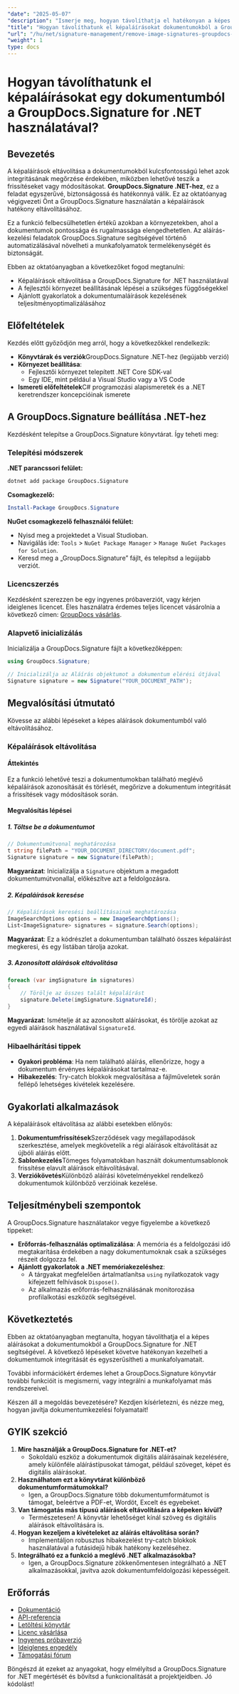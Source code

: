 ```yaml
---
"date": "2025-05-07"
"description": "Ismerje meg, hogyan távolíthatja el hatékonyan a képes aláírásokat a dokumentumokból a GroupDocs.Signature for .NET segítségével. Egyszerűsítse dokumentumai munkafolyamatát és őrizze meg azok integritását."
"title": "Hogyan távolíthatunk el képaláírásokat dokumentumokból a GroupDocs.Signature for .NET használatával?"
"url": "/hu/net/signature-management/remove-image-signatures-groupdocs-dotnet/"
"weight": 1
type: docs
---
```

# Hogyan távolíthatunk el képaláírásokat egy dokumentumból a GroupDocs.Signature for .NET használatával?

## Bevezetés

A képaláírások eltávolítása a dokumentumokból kulcsfontosságú lehet azok integritásának megőrzése érdekében, miközben lehetővé teszik a frissítéseket vagy módosításokat. **GroupDocs.Signature .NET-hez**, ez a feladat egyszerűvé, biztonságossá és hatékonnyá válik. Ez az oktatóanyag végigvezeti Önt a GroupDocs.Signature használatán a képaláírások hatékony eltávolításához.

Ez a funkció felbecsülhetetlen értékű azokban a környezetekben, ahol a dokumentumok pontossága és rugalmassága elengedhetetlen. Az aláírás-kezelési feladatok GroupDocs.Signature segítségével történő automatizálásával növelheti a munkafolyamatok termelékenységét és biztonságát.

Ebben az oktatóanyagban a következőket fogod megtanulni:
- Képaláírások eltávolítása a GroupDocs.Signature for .NET használatával
- A fejlesztői környezet beállításának lépései a szükséges függőségekkel
- Ajánlott gyakorlatok a dokumentumaláírások kezelésének teljesítményoptimalizálásához

## Előfeltételek

Kezdés előtt győződjön meg arról, hogy a következőkkel rendelkezik:

- **Könyvtárak és verziók**GroupDocs.Signature .NET-hez (legújabb verzió)
- **Környezet beállítása**:
  - Fejlesztői környezet telepített .NET Core SDK-val
  - Egy IDE, mint például a Visual Studio vagy a VS Code
- **Ismereti előfeltételek**C# programozási alapismeretek és a .NET keretrendszer koncepcióinak ismerete

## A GroupDocs.Signature beállítása .NET-hez

Kezdésként telepítse a GroupDocs.Signature könyvtárat. Így teheti meg:

### Telepítési módszerek

**.NET parancssori felület:**

```bash
dotnet add package GroupDocs.Signature
```

**Csomagkezelő:**

```powershell
Install-Package GroupDocs.Signature
```

**NuGet csomagkezelő felhasználói felület:**

- Nyisd meg a projektedet a Visual Studioban.
- Navigálás ide: `Tools` > `NuGet Package Manager` > `Manage NuGet Packages for Solution`.
- Keresd meg a „GroupDocs.Signature” fájlt, és telepítsd a legújabb verziót.

### Licencszerzés

Kezdésként szerezzen be egy ingyenes próbaverziót, vagy kérjen ideiglenes licencet. Éles használatra érdemes teljes licencet vásárolnia a következő címen: [GroupDocs vásárlás](https://purchase.groupdocs.com/buy).

### Alapvető inicializálás

Inicializálja a GroupDocs.Signature fájlt a következőképpen:

```csharp
using GroupDocs.Signature;

// Inicializálja az Aláírás objektumot a dokumentum elérési útjával
Signature signature = new Signature("YOUR_DOCUMENT_PATH");
```

## Megvalósítási útmutató

Kövesse az alábbi lépéseket a képes aláírások dokumentumból való eltávolításához.

### Képaláírások eltávolítása

#### Áttekintés

Ez a funkció lehetővé teszi a dokumentumokban található meglévő képaláírások azonosítását és törlését, megőrizve a dokumentum integritását a frissítések vagy módosítások során.

#### Megvalósítás lépései

##### 1. Töltse be a dokumentumot

```csharp
// Dokumentumútvonal meghatározása
t string filePath = "YOUR_DOCUMENT_DIRECTORY/document.pdf";
Signature signature = new Signature(filePath);
```

**Magyarázat**: Inicializálja a `Signature` objektum a megadott dokumentumútvonallal, előkészítve azt a feldolgozásra.

##### 2. Képaláírások keresése

```csharp
// Képaláírások keresési beállításainak meghatározása
ImageSearchOptions options = new ImageSearchOptions();
List<ImageSignature> signatures = signature.Search(options);
```

**Magyarázat**: Ez a kódrészlet a dokumentumban található összes képaláírást megkeresi, és egy listában tárolja azokat.

##### 3. Azonosított aláírások eltávolítása

```csharp
foreach (var imgSignature in signatures)
{
    // Törölje az összes talált képaláírást
    signature.Delete(imgSignature.SignatureId);
}
```

**Magyarázat**: Ismételje át az azonosított aláírásokat, és törölje azokat az egyedi aláírások használatával `SignatureId`.

### Hibaelhárítási tippek

- **Gyakori probléma**: Ha nem található aláírás, ellenőrizze, hogy a dokumentum érvényes képaláírásokat tartalmaz-e.
- **Hibakezelés**: Try-catch blokkok megvalósítása a fájlműveletek során fellépő lehetséges kivételek kezelésére.

## Gyakorlati alkalmazások

A képaláírások eltávolítása az alábbi esetekben előnyös:
1. **Dokumentumfrissítések**Szerződések vagy megállapodások szerkesztése, amelyek megkövetelik a régi aláírások eltávolítását az újbóli aláírás előtt.
2. **Sablonkezelés**Tömeges folyamatokban használt dokumentumsablonok frissítése elavult aláírások eltávolításával.
3. **Verziókövetés**Különböző aláírási követelményekkel rendelkező dokumentumok különböző verzióinak kezelése.

## Teljesítménybeli szempontok

A GroupDocs.Signature használatakor vegye figyelembe a következő tippeket:
- **Erőforrás-felhasználás optimalizálása**: A memória és a feldolgozási idő megtakarítása érdekében a nagy dokumentumoknak csak a szükséges részeit dolgozza fel.
- **Ajánlott gyakorlatok a .NET memóriakezeléshez**:
  - A tárgyakat megfelelően ártalmatlanítsa `using` nyilatkozatok vagy kifejezett felhívások `Dispose()`.
  - Az alkalmazás erőforrás-felhasználásának monitorozása profilalkotási eszközök segítségével.

## Következtetés

Ebben az oktatóanyagban megtanulta, hogyan távolíthatja el a képes aláírásokat a dokumentumokból a GroupDocs.Signature for .NET segítségével. A következő lépéseket követve hatékonyan kezelheti a dokumentumok integritását és egyszerűsítheti a munkafolyamatait.

További információkért érdemes lehet a GroupDocs.Signature könyvtár további funkcióit is megismerni, vagy integrálni a munkafolyamat más rendszereivel.

Készen áll a megoldás bevezetésére? Kezdjen kísérletezni, és nézze meg, hogyan javítja dokumentumkezelési folyamatait!

## GYIK szekció

1. **Mire használják a GroupDocs.Signature for .NET-et?**
   - Sokoldalú eszköz a dokumentumok digitális aláírásainak kezelésére, amely különféle aláírástípusokat támogat, például szöveget, képet és digitális aláírásokat.
2. **Használhatom ezt a könyvtárat különböző dokumentumformátumokkal?**
   - Igen, a GroupDocs.Signature több dokumentumformátumot is támogat, beleértve a PDF-et, Wordöt, Excelt és egyebeket.
3. **Van támogatás más típusú aláírások eltávolítására a képeken kívül?**
   - Természetesen! A könyvtár lehetőséget kínál szöveg és digitális aláírások eltávolítására is.
4. **Hogyan kezeljem a kivételeket az aláírás eltávolítása során?**
   - Implementáljon robusztus hibakezelést try-catch blokkok használatával a futásidejű hibák hatékony kezeléséhez.
5. **Integrálható ez a funkció a meglévő .NET alkalmazásokba?**
   - Igen, a GroupDocs.Signature zökkenőmentesen integrálható a .NET alkalmazásokkal, javítva azok dokumentumfeldolgozási képességeit.

## Erőforrás

- [Dokumentáció](https://docs.groupdocs.com/signature/net/)
- [API-referencia](https://reference.groupdocs.com/signature/net/)
- [Letöltési könyvtár](https://releases.groupdocs.com/signature/net/)
- [Licenc vásárlása](https://purchase.groupdocs.com/buy)
- [Ingyenes próbaverzió](https://releases.groupdocs.com/signature/net/)
- [Ideiglenes engedély](https://purchase.groupdocs.com/temporary-license/)
- [Támogatási fórum](https://forum.groupdocs.com/c/signature/)

Böngészd át ezeket az anyagokat, hogy elmélyítsd a GroupDocs.Signature for .NET megértését és bővítsd a funkcionalitását a projektjeidben. Jó kódolást!